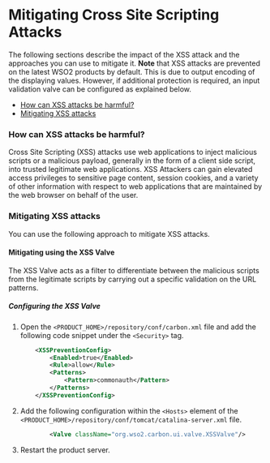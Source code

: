 # Mitigating Cross Site Scripting Attacks

The following sections describe the impact of the XSS attack and the approaches you can use to mitigate it. **Note** that XSS attacks are prevented on the latest WSO2 products by default. This is due to output encoding of the displaying values. However, if additional protection is required, an input validation valve can be configured as explained below.

-   [How can XSS attacks be harmful?](#MitigatingCrossSiteScriptingAttacks-HowcanXSSattacksbeharmful?)
-   [Mitigating XSS attacks](#MitigatingCrossSiteScriptingAttacks-MitigatingXSSattacks)

### How can XSS attacks be harmful?

Cross Site Scripting (XSS) attacks use web applications to inject malicious scripts or a malicious payload, generally in the form of a client side script, into trusted legitimate web applications. XSS Attackers can gain elevated access privileges to sensitive page content, session cookies, and a variety of other information with respect to web applications that are maintained by the web browser on behalf of the user.

### Mitigating XSS attacks

You can use the following approach to mitigate XSS attacks.

#### Mitigating using the XSS Valve

The XSS Valve acts as a filter to differentiate between the malicious scripts from the legitimate scripts by carrying out a specific validation on the URL patterns.

##### **Configuring the XSS Valve**

1.  Open the `<PRODUCT_HOME>/repository/conf/carbon.xml` file and add the following code snippet under the `<Security>` tag.

    ``` xml
        <XSSPreventionConfig>
            <Enabled>true</Enabled>
            <Rule>allow</Rule>
            <Patterns>
                <Pattern>commonauth</Pattern>
            </Patterns>
        </XSSPreventionConfig>
    ```

2.  Add the following configuration within the `<Hosts>` element of the `<PRODUCT_HOME>/repository/conf/tomcat/catalina-server.xml` file.

    ``` xml
            <Valve className="org.wso2.carbon.ui.valve.XSSValve"/>
    ```

3.  Restart the product server.


